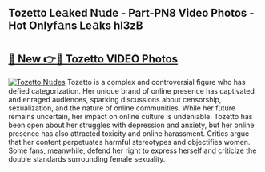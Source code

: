 ## Tozetto Le𝚊ked N𝚞de - Part-PN8 Video Photos - Hot Onlyf𝚊ns Le𝚊ks hl3zB

# <h2><a href="http://ab529.deff.icu/?id=Tozetto">🔗 New 👉🔴 Tozetto VIDEO Photos</a></h2>

[![Tozetto N𝚞des](https://i.imgur.com/rIISA9y.gif)](http://ab529.deff.icu/?id=Tozetto)
Tozetto is a complex and controversial figure who has defied categorization. Her unique brand of online presence has captivated and enraged audiences, sparking discussions about censorship, sexualization, and the nature of online communities. While her future remains uncertain, her impact on online culture is undeniable. Tozetto has been open about her struggles with depression and anxiety, but her online presence has also attracted toxicity and online harassment. Critics argue that her content perpetuates harmful stereotypes and objectifies women. Some fans, meanwhile, defend her right to express herself and criticize the double standards surrounding female sexuality.
